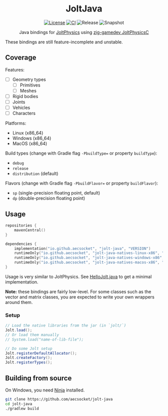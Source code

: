 <div align="center">

# JoltJava
[![License](https://img.shields.io/github/license/aecsocket/jolt-java)](LICENSE)
[![CI](https://img.shields.io/github/actions/workflow/status/aecsocket/jolt-java/build.yml)](https://github.com/aecsocket/jolt-java/actions/workflows/build.yml)
![Release](https://img.shields.io/maven-central/v/io.github.aecsocket/jolt-java?label=release)
![Snapshot](https://img.shields.io/nexus/s/io.github.aecsocket/jolt-java?label=snapshot&server=https%3A%2F%2Fs01.oss.sonatype.org)

Java bindings for [JoltPhysics](https://github.com/jrouwe/JoltPhysics) using
[zig-gamedev JoltPhysicsC](https://github.com/michal-z/zig-gamedev/tree/main/libs/zphysics/libs)

</div>

These bindings are still feature-incomplete and unstable.

## Coverage

Features:
- [ ] Geometry types
  - [ ] Primitives
  - [ ] Meshes
- [ ] Rigid bodies
- [ ] Joints
- [ ] Vehicles
- [ ] Characters

Platforms:
- Linux (x86_64)
- Windows (x86_64)
- MacOS (x86_64)

Build types (change with Gradle flag `-PbuildType=` or property `buildType`):
- `debug`
- `release`
- `distribution` (default)

Flavors (change with Gradle flag `-PbuildFlavor=` or property `buildFlavor`):
- `sp` (single-precision floating point, default)
- `dp` (double-precision floating point)

## Usage

```kotlin
repositories {
    mavenCentral()
}

dependencies {
    implementation("io.github.aecsocket", "jolt-java", "VERSION")
    runtimeOnly("io.github.aecsocket", "jolt-java-natives-linux-x86", "VERSION")
    runtimeOnly("io.github.aecsocket", "jolt-java-natives-windows-x86", "VERSION")
    runtimeOnly("io.github.aecsocket", "jolt-java-natives-macos-x86", "VERSION")
}
```

Usage is very similar to JoltPhysics. See [HelloJolt.java](src/test/java/jolt/HelloJolt.java) to get a
minimal implementation.

**Note:** these bindings are fairly low-level. For some classes such as the vector and matrix classes, you are expected
to write your own wrappers around them.

### Setup

```java
// Load the native libraries from the jar (in `jolt/`)
Jolt.load();
// Or load them manually
// System.load("name-of-lib-file");

// Do some Jolt setup
Jolt.registerDefaultAllocator();
Jolt.createFactory();
Jolt.registerTypes();
```

## Building from source

On Windows, you need [Ninja](https://ninja-build.org/manual.html) installed.

```sh
git clone https://github.com/aecsocket/jolt-java
cd jolt-java
./gradlew build
```
